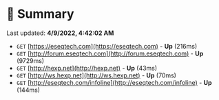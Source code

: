 # 📖 Summary
Last updated: **4/9/2022, 4:42:02 AM**

- `GET` [https://eseqtech.com](https://eseqtech.com) - **Up** (216ms)
- `GET` [http://forum.eseqtech.com](http://forum.eseqtech.com) - **Up** (9729ms)
- `GET` [http://hexp.net](http://hexp.net) - **Up** (43ms)
- `GET` [http://ws.hexp.net](http://ws.hexp.net) - **Up** (70ms)
- `GET` [http://eseqtech.com/infoline](http://eseqtech.com/infoline) - **Up** (144ms)

